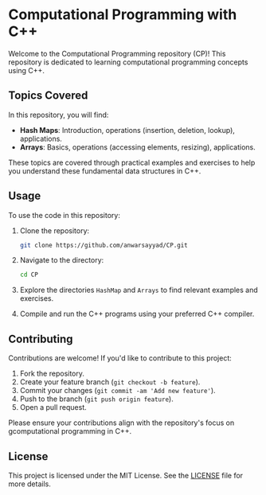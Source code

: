 # Computational Programming with C++

Welcome to the Computational Programming repository (CP)! This repository is dedicated to learning computational programming concepts using C++.

## Topics Covered
In this repository, you will find:
- **Hash Maps**: Introduction, operations (insertion, deletion, lookup), applications.
- **Arrays**: Basics, operations (accessing elements, resizing), applications.

These topics are covered through practical examples and exercises to help you understand these fundamental data structures in C++.

## Usage
To use the code in this repository:

1. Clone the repository:
   ```bash
   git clone https://github.com/anwarsayyad/CP.git
   ```
   
2. Navigate to the directory:
   ```bash
   cd CP
   ```
   
3. Explore the directories `HashMap` and `Arrays` to find relevant examples and exercises.

4. Compile and run the C++ programs using your preferred C++ compiler.

## Contributing
Contributions are welcome! If you'd like to contribute to this project:

1. Fork the repository.
2. Create your feature branch (`git checkout -b feature`).
3. Commit your changes (`git commit -am 'Add new feature'`).
4. Push to the branch (`git push origin feature`).
5. Open a pull request.

Please ensure your contributions align with the repository's focus on gcomputational programming in C++.

## License
This project is licensed under the MIT License. See the [LICENSE](LICENSE) file for more details.
